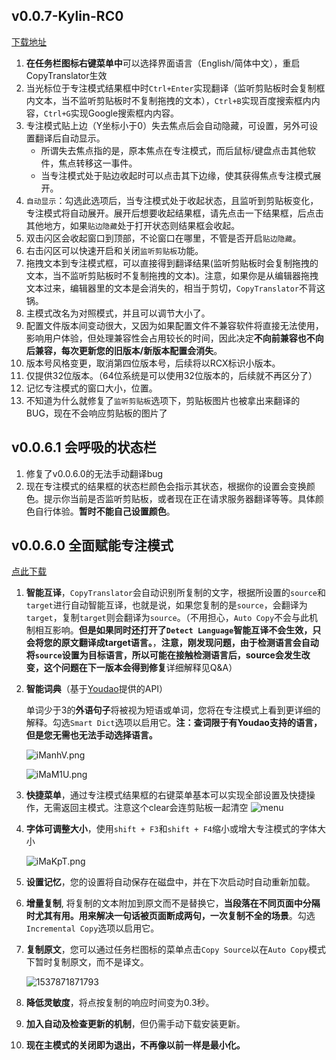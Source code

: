 ## v0.0.7-Kylin-RC0
[下载地址](https://github.com/elliottzheng/CopyTranslator/wiki/Downloads-%E4%B8%8B%E8%BD%BD%E4%B8%8E%E5%AE%89%E8%A3%85)
1. **在任务栏图标右键菜单中**可以选择界面语言（English/简体中文），重启CopyTranslator生效
2. 当光标位于专注模式结果框中时`Ctrl+Enter`实现翻译（监听剪贴板时会复制框内文本，当不监听剪贴板时不复制拖拽的文本），`Ctrl+B`实现百度搜索框内内容，`Ctrl+G`实现Google搜索框内内容。
3. 专注模式贴上边（Y坐标小于0）失去焦点后会自动隐藏，可设置，另外可设置翻译后自动显示。
   - 所谓失去焦点指的是，原本焦点在专注模式，而后鼠标/键盘点击其他软件，焦点转移这一事件。
   - 当专注模式处于贴边收起时可以点击其下边缘，使其获得焦点专注模式展开。
4. `自动显示`：勾选此选项后，当专注模式处于收起状态，且监听到剪贴板变化，专注模式将自动展开。展开后想要收起结果框，请先点击一下结果框，后点击其他地方，如果`贴边隐藏`处于打开状态则结果框会收起。
5. 双击闪区会收起窗口到顶部，不论窗口在哪里，不管是否开启`贴边隐藏`。
6. 右击闪区可以快速开启和关闭`监听剪贴板`功能。
7. 拖拽文本到专注模式框，可以直接得到翻译结果(监听剪贴板时会复制拖拽的文本，当不监听剪贴板时不复制拖拽的文本)。注意，如果你是从编辑器拖拽文本过来，编辑器里的文本是会消失的，相当于剪切，`CopyTranslator`不背这锅。
8. 主模式改名为对照模式，并且可以调节大小了。
9. 配置文件版本间变动很大，又因为如果配置文件不兼容软件将直接无法使用，影响用户体验，但处理兼容性会占用较长的时间，因此决定**不向前兼容也不向后兼容，每次更新您的旧版本/新版本配置会消失**。
10. 版本号风格变更，取消第四位版本号，后续将以RCX标识小版本。
11. 仅提供32位版本。（64位系统是可以使用32位版本的，后续就不再区分了）
12. 记忆专注模式的窗口大小，位置。
13. 不知道为什么就修复了`监听剪贴板`选项下，剪贴板图片也被拿出来翻译的BUG，现在不会响应剪贴板的图片了

## v0.0.6.1 会呼吸的状态栏
1. 修复了v0.0.6.0的无法手动翻译bug
2. 现在专注模式的结果框的状态栏颜色会指示其状态，根据你的设置会变换颜色。提示你当前是否监听剪贴板，或者现在正在请求服务器翻译等等。具体颜色自行体验。**暂时不能自己设置颜色**。

## v0.0.6.0  全面赋能专注模式

[点此下载](https://github.com/elliottzheng/CopyTranslator/wiki/Downloads-%E4%B8%8B%E8%BD%BD%E4%B8%8E%E5%AE%89%E8%A3%85)

1. **智能互译**，`CopyTranslator`会自动识别所复制的文字，根据所设置的`source`和`target`进行自动智能互译，也就是说，如果您复制的是`source`，会翻译为`target`，复制`target`则会翻译为`source`。（不用担心，`Auto Copy`不会与此机制相互影响。**但是如果同时还打开了`Detect Language`智能互译不会生效，只会将您的原文翻译成target语言。**，**注意，刚发现问题，由于检测语言会自动将`source`设置为目标语言，所以可能在接触检测语言后，source会发生改变，这个问题在下一版本会得到修复**详细解释见Q&A）

2. **智能词典**（基于[Youdao](https://github.com/longcw/youdao)提供的API）

   单词少于3的**外语句子**将被视为短语或单词，您将在专注模式上看到更详细的解释。勾选`Smart Dict`选项以启用它。**注：查词限于有Youdao支持的语言，但是您无需也无法手动选择语言。**

    ![iManhV.png](https://s1.ax1x.com/2018/09/26/iManhV.png)

   ![iMaM1U.png](https://s1.ax1x.com/2018/09/26/iMaM1U.png)

3. **快捷菜单**，通过专注模式结果框的右键菜单基本可以实现全部设置及快捷操作，无需返回主模式。注意这个clear会连剪贴板一起清空
![menu](https://s1.ax1x.com/2018/09/27/iQphkT.png)
4. **字体可调整大小**，使用`shift + F3`和`shift + F4`缩小或增大专注模式的字体大小

   ![iMaKpT.png](https://s1.ax1x.com/2018/09/26/iMaKpT.png)

5. **设置记忆**，您的设置将自动保存在磁盘中，并在下次启动时自动重新加载。

6. **增量复制**, 将复制的文本附加到原文而不是替换它，**当段落在不同页面中分隔时尤其有用。用来解决一句话被页面断成两句，一次复制不全的场景**。勾选`Incremental Copy`选项以启用它。

7. **复制原文**，您可以通过任务栏图标的菜单点击`Copy Source`以在`Auto Copy`模式下暂时复制原文，而不是译文。

   ![1537871871793](https://s1.ax1x.com/2018/09/26/iMamt0.png)

8. **降低灵敏度**，将点按复制的响应时间变为0.3秒。

9. **加入自动及检查更新的机制**，但仍需手动下载安装更新。

10. **现在主模式的关闭即为退出，不再像以前一样是最小化。**